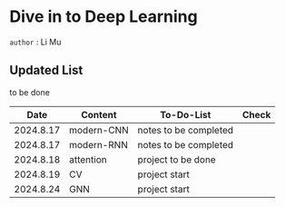 # Dive in to Deep Learning
`author` : Li Mu

## Updated List 
to be done 

| Date      | Content    | To-Do-List            | Check |
| --------- | ---------- | --------------------- | ----- |
| 2024.8.17 | modern-CNN | notes to be completed |       |
| 2024.8.17 | modern-RNN | notes to be completed |       |
| 2024.8.18 | attention  | project to be done    |       |
| 2024.8.19 | CV         | project start         |       |
| 2024.8.24 | GNN        | project start         |       |

